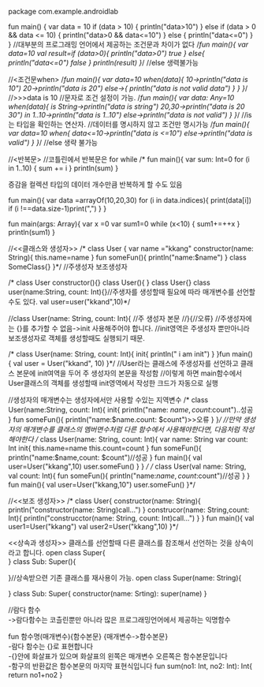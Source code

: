 package com.example.androidlab

fun main() {
    var data = 10
    if (data > 10) {
        println("data>10")
    } else if (data > 0 && data <= 10) {
        println("data>0 && data<=10")
    } else {
        println("data<=0")
    }
}
//대부분의 프로그래밍 언어에서 제공하는 조건문과 차이가 없다
/*fun main(){
    var data=10
    val result=if (data>0){
        println("data>0")
        true
    } else{
        println("data<=0")
        false
    }
    println(result)
}*/
//else 생력불가능

//<조건문when>
/*fun main(){
    var data=10
    when(data){
       10->println("data is 10")
        20->println("data is 20")
        else->{
            println("data is not valid data")
        }
    }
}*/
//>>>data is 10
//문자로 조건 설정이 가능.
/*fun main(){
    var data: Any=10
    when(data){
        is String->println("data is string")
        20,30->println("data is 20 30")
        in 1..10->println("data is 1..10")
        else->println("data is not valid")
    }
}*/
//is 는 타입을 확인하는 연산자.
//데이터를 명시하지 않고 조건만 명시가능
/*fun main(){
    var data=10
    when{
        data<=10->println("data is <=10")
        else->println("data is valid")
    }
}*/
//else 생략 불가능

//<반복문>
//코틀린에서 반복문은 for while
/*
fun main(){
    var sum: Int=0
    for (i in 1..10) {
        sum += i
    }
    println(sum)
}

증감을 컬렉션 타입의 데이터 개수만큼 반복하게 할 수도 있음

fun main(){
    var data =arrayOf<Int>(10,20,30)
    for (i in data.indices){
        print(data[i])
        if (i !==data.size-1)print(",")
    }
}


fun main(args: Array<String>){
    var x =0
    var sum1=0
    while (x<10) {
        sum1+=++x
    }
    println(sum1)
}


//<<클래스와 생성자>>
/*
class User {
    var name ="kkang"
    constructor(name: String){
        this.name=name
    }
    fun someFun(){
        println("name:$name")
    }
    class SomeClass{}
}*/
//주생성자 보조생성자

/*
class User constructor(){}
class User(){
}
class User{}
class user(name:String, count: Int){}//주생자를 생성할때 필요에 따라 매개변수를 선언할수도 있다.
val user=user("kkand",10)*/

//class User(name: String, count: Int){
    //주 생성자 본문
//}{//오류}
//주생성자에는 {}를 추가할 수 없음->init 사용해주어야 합니다.
//init영역은 주생성자 뿐만아니라 보조생성자로 객체를 생성할때도 실행되기 때문.

/*
class User(name: String, count: Int){
    init{
        println(" i am init")
    }
}fun main() {
        val user = User("kkand", 10)
    }*/
//User라는 클래스에 주생성자를 선언하고 클래스 본문에 init여역을 두어 주 생성자의 본문을 작성함
//이렇게 하면 main함수에서 User클래스의 객체를 생성할때 init영역에서 작성한 크드가 자동으로 실행

//생성자의 매개변수는 생성자에서만 사용할 수있는 지역변수
/*
class User(name:String, count: Int){
    init{
        println("name: $name,count:$count")..성공
    }
    fun someFun(){
        println("name:$name.count: $count")>>오류
    }
}*/
//만약 생성자의 매개변수를 클래스의 멤버면수처럼 다른 함수에서 사용해야한다면, 다음처럼 작성해야한다
/*
class User(name: String, count: Int){
    var name: String
    var count: Int
    init{
        this.name=name
        this.count=count
    }
    fun someFun(){
        println("name:$name,count: $count")//성공
    }
    fun main(){
        val user=User("kkang",10)
        user.someFun()
    }
}
*/
/*
class User(val name: String, val count: Int){
    fun someFun(){
        println("name:$name,count:$count")//성공
    }
}
fun main(){
    val user=User("kkang,10")
    user.someFun()
}*/

//<<보조 생성자>>
/*
class User{
    constructor(name: String){
        println("constructor(name: String)call...")
    }
    construcor(name: String,count: Int){
        println("construcctor(name: String, count: Int)call...")
    }
}
fun main(){
    val user1=User("kkang")
    val user2=User("kkang",10)
}*/

<<상속과 생성자>>
클래스를 선언할때 다른 클래스를 참조해서 선언하는 것을 상속이라고 합니다. 
open class Super{   
}
class Sub: Super(){

}//상속받으련 기존 클래스를 재사용이 가능.
open class Super(name: String){

}
class Sub: Super{
    constructor(name: Srting): super(name)
}
<br>   

//람다 함수   
->람다함수는 코츨린뿐만 아니라 많은 프로그래밍언어에서 제공하는 익명함수
   
   fun 함수명(매개변수){함수본문}
   {매개변수->함수본문}   
-람다 함수는 {}로 표현합니다   
-{}안에 화살표가 있으며 화살표의 왼쪽은 매개변수 오른쪽은 함수본문입니다   
-함구의 반환값은 함수본문의 마지막 표현식입니다
fun sum(no1: Int, no2: Int): Int{
    return no1+no2
}